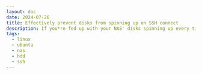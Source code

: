 ```yaml
---
layout: doc
date: 2024-07-26
title: Effectively prevent disks from spinning up on SSH connect
description: If you*re fed up with your NAS' disks spinning up every time you connect to it via SSH, here's a solution for you.
tags:
  - linux
  - ubuntu
  - nas
  - hdd
  - ssh
---
```


<Title/>

Again, a note to my future self and anyone else who might find this useful.

I was annoyed by the fact that my NAS' disks would spin up every time I connected to the machine via SSH. 
More than the noise and wear I hate to wait for the disks to spin up before I can do anything.

I investigated a bit and found a solution that works for me on Ubuntu 22.04 LTS:

Disabling the `Disk` plugin of `landscape-sysinfo` which is responsible for the disk spin-up. `landscape-sysinfo` is a package that provides the system information that is displayed when you log in via SSH.

If you disable the `Disk` plugin, you'll lose the `Usage of /` info item and the warning if some disk is almost full. But if you're like me and don't care about that, you can disable it.

Here's how you do it:

First, run `sudo nano /etc/update-motd.d/50-landscape-sysinfo`<C />, then replace the line

```shell
"$(/usr/bin/landscape-sysinfo)")
```

with this one
```shell
"$(/usr/bin/landscape-sysinfo --exclude-sysinfo-plugins=Disk)")
```

No need to restart anything, the changes should take effect immediately for new SSH connections. The connection will now be faster and quieter because the disks won't spin up!

<Comment/>